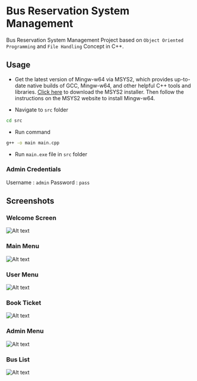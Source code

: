 # Bus Reservation System Management

Bus Reservation System Management Project based on `Object Oriented Programming` and `File Handling` Concept in C++.

## Usage

* Get the latest version of Mingw-w64 via MSYS2, which provides up-to-date native builds of GCC, Mingw-w64, and other helpful C++ tools and libraries. [Click here](https://github.com/msys2/msys2-installer/releases/download/2022-06-03/msys2-x86_64-20220603.exe) to download the MSYS2 installer. Then follow the instructions on the MSYS2 website to install Mingw-w64.

* Navigate to `src` folder

```bash
cd src
```

* Run command

```bash
g++ -o main main.cpp
```

* Run `main.exe` file in `src` folder

### Admin Credentials

Username : `admin`
Password : `pass`

## Screenshots

### Welcome Screen
![Alt text](image.png)
### Main Menu

![Alt text](image-1.png)

### User Menu

![Alt text](image-2.png)

### Book Ticket

![Alt text](image-3.png)

### Admin Menu

![Alt text](image-4.png)
### Bus List

![Alt text](image-5.png)


